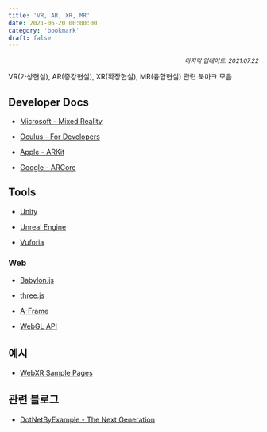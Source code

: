 ```yaml
---
title: 'VR, AR, XR, MR'
date: 2021-06-20 00:00:00
category: 'bookmark'
draft: false
---
```


<div style="font-size: 12px; font-style: italic; text-align: right;">
마지막 업데이트: 2021.07.22
</div>

<!-- - <a href="" target="_blank"></a> -->

<!-- <br /> -->

VR(가상현실), AR(증강현실), XR(확장현실), MR(융합현실) 관련 북마크 모음

## Developer Docs

- <a href="https://docs.microsoft.com/ko-kr/windows/mixed-reality/" target="_blank">Microsoft - Mixed Reality</a>

- <a href="https://developer.oculus.com/" target="_blank">Oculus - For Developers</a>

- <a href="https://developer.apple.com/kr/augmented-reality/" target="_blank">Apple - ARKit</a>

- <a href="https://developers.google.com/ar" target="_blank">Google - ARCore</a>

## Tools

- <a href="https://unity.com/kr" target="_blank">Unity</a>

- <a href="https://www.unrealengine.com/ko/" target="_blank">Unreal Engine</a>

- <a href="https://developer.vuforia.com/" target="_blank">Vuforia</a>

### Web

- <a href="https://doc.babylonjs.com/" target="_blank">Babylon.js</a>

- <a href="https://threejs.org/" target="_blank">three.js</a>

- <a href="https://aframe.io/" target="_blank">A-Frame</a>

- <a href="https://developer.mozilla.org/en-US/docs/Web/API/WebGL_API" target="_blank">WebGL API</a>

## 예시

- <a href="https://immersive-web.github.io/webxr-samples/" target="_blank">WebXR Sample Pages</a>

## 관련 블로그

- <a href="https://localjoost.github.io/" target="_blank">
  DotNetByExample - The Next Generation</a>

<!-- - <a href="" target="_blank"></a> -->
